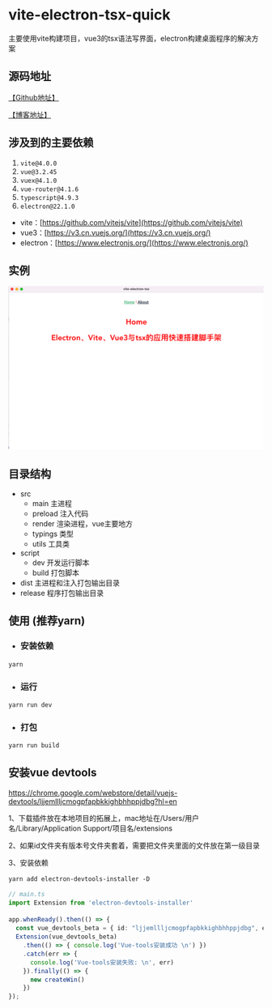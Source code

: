 # vite-electron-tsx-quick

主要使用vite构建项目，vue3的tsx语法写界面，electron构建桌面程序的解决方案


## 源码地址

[【Github地址】](https://github.com/mecci1999/VITE-ELECTRON-TSX-QUICK.git)

[【博客地址】](https://blog.darwin.fun)



## 涉及到的主要依赖

1. `vite@4.0.0`
2. `vue@3.2.45`
3. `vuex@4.1.0`
4. `vue-router@4.1.6`
5. `typescript@4.9.3`
6. `electron@22.1.0`

- vite：[https://github.com/vitejs/vite](https://github.com/vitejs/vite)
- vue3：[https://v3.cn.vuejs.org/](https://v3.cn.vuejs.org/)
- electron：[https://www.electronjs.org/](https://www.electronjs.org/)

## 实例

![](./screenshot.png)

## 目录结构

- src
  - main 主进程
  - preload 注入代码
  - render 渲染进程，vue主要地方
  - typings 类型
  - utils 工具类
- script
  - dev 开发运行脚本
  - build 打包脚本
- dist 主进程和注入打包输出目录
- release 程序打包输出目录

## 使用 (推荐yarn)

- ### 安装依赖

```sh
yarn
```

- ### 运行

```sh
yarn run dev
```

- ### 打包
```sh
yarn run build
```


## 安装vue devtools

https://chrome.google.com/webstore/detail/vuejs-devtools/ljjemllljcmogpfapbkkighbhhppjdbg?hl=en

1、下载插件放在本地项目的拓展上，mac地址在/Users/用户名/Library/Application Support/项目名/extensions

2、如果id文件夹有版本号文件夹套着，需要把文件夹里面的文件放在第一级目录

3、安装依赖

```
yarn add electron-devtools-installer -D
```

```ts
// main.ts
import Extension from 'electron-devtools-installer'

app.whenReady().then(() => {
  const vue_devtools_beta = { id: "ljjemllljcmogpfapbkkighbhhppjdbg", electron: ">=1.2.1" }
  Extension(vue_devtools_beta)
    .then(() => { console.log('Vue-tools安装成功 \n') })
    .catch(err => {
      console.log('Vue-tools安装失败: \n', err)
    }).finally(() => {
      new createWin()
    })
});

```

